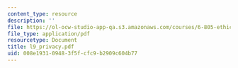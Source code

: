 ```yaml
---
content_type: resource
description: ''
file: https://ol-ocw-studio-app-qa.s3.amazonaws.com/courses/6-805-ethics-and-the-law-on-the-electronic-frontier-fall-2005/008e193109483f5fcfc9b2909c604b77_l9_privacy.pdf
file_type: application/pdf
resourcetype: Document
title: l9_privacy.pdf
uid: 008e1931-0948-3f5f-cfc9-b2909c604b77
---
```

